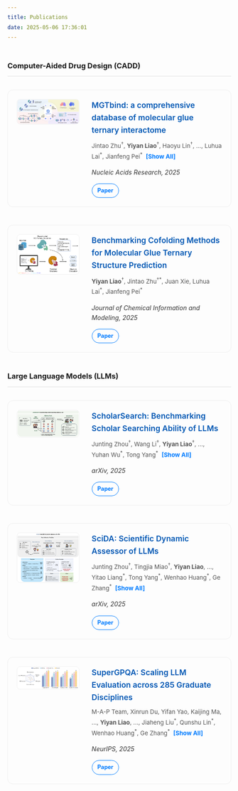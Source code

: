 ```yaml
---
title: Publications
date: 2025-05-06 17:36:01
---
```


<style>
  /* --- Global Styles & Resets --- */
  body {
    font-family: -apple-system, BlinkMacSystemFont, "Segoe UI", Roboto, Helvetica, Arial, sans-serif, "Apple Color Emoji", "Segoe UI Emoji", "Segoe UI Symbol";
    line-height: 1.6;
  }

  /* --- Publication Section Title --- */
  .section-title {
    border-bottom: 1px solid #e0e0e0;
    padding-bottom: 10px;
    margin-top: 40px;
    margin-bottom: 30px;
  }

  /* --- Publication Entry Card --- */
  .publication-entry {
    display: flex; /* Use Flexbox for layout */
    align-items: flex-start; /* Align items to the top */
    margin-bottom: 40px; /* Space between entries */
    padding: 20px;
    border-radius: 12px;
    background-color: #fdfdfd;
    transition: box-shadow 0.3s ease-in-out, transform 0.3s ease-in-out;
    border: 1px solid #eee;
  }

  .publication-entry:hover {
    transform: translateY(-5px);
    box-shadow: 0 10px 25px rgba(0,0,0,0.08);
  }

  /* --- Image Container --- */
  .publication-image-container {
    flex: 0 0 30%; /* Set width to 30% of the container */
    margin-right: 30px; /* Space between image and text */
  }

  .publication-image {
    width: 100%;
    border-radius: 8px;
    border: 1px solid #f0f0f0;
  }

  /* --- Details Container --- */
  .publication-details {
    flex: 1; /* Take up remaining space */
  }

  .publication-details a {
    text-decoration: none;
    color: #0056b3;
  }

  .publication-details a:hover {
    text-decoration: underline;
  }

  .publication-title {
    font-size: 1.25em;
    font-weight: 600;
    margin-top: 0;
    margin-bottom: 0.5em;
  }

  .publication-authors {
    font-size: 0.95em;
    color: #555;
    margin-block-start: 0.5em;
    margin-block-end: 0.5em;
  }
  
  .publication-venue {
    font-style: italic;
    color: #333;
    margin-bottom: 1em;
  }
  
  .publication-links a {
    display: inline-block;
    padding: 5px 12px;
    border: 1px solid #007bff;
    color: #007bff;
    border-radius: 20px;
    font-size: 0.9em;
    font-weight: bold;
    transition: background-color 0.2s, color 0.2s;
  }

  .publication-links a:hover {
    background-color: #007bff;
    color: white;
    text-decoration: none;
  }

  /* --- Author Toggle Styles --- */
  .toggle-authors {
    cursor: pointer;
    color: #007bff;
    font-weight: bold;
    margin-left: 4px;
  }
  
  .toggle-authors:hover {
    text-decoration: underline;
  }

</style>

<h3 class="section-title">Computer-Aided Drug Design (CADD)</h3>

<div class="publication-entry">
  <div class="publication-image-container">
    <img src="https://raw.githubusercontent.com/yiyanliao/yiyanliao.github.io/main/themes/Academia/source/img/MGTbind_TOC.png" alt="MGTbind: a comprehensive database of molecular glue ternary interactome" class="publication-image">
  </div>
  <div class="publication-details">
    <a href="https://doi.org/10.1093/nar/gkaf1075">
      <h4 class="publication-title">MGTbind: a comprehensive database of molecular glue ternary interactome</h4>
    </a>
    <p class="publication-authors">
      <span class="author-toggle-container">
        <span class="authors-short">Jintao Zhu<sup>†</sup>, <strong>Yiyan Liao</strong><sup>†</sup>, Haoyu Lin<sup>†</sup>, ..., Luhua Lai<sup>*</sup>, Jianfeng Pei<sup>*</sup></span>
        <span class="authors-full" style="display: none;">Jintao Zhu<sup>†</sup>, <strong>Yiyan Liao</strong><sup>†</sup>, Haoyu Lin<sup>†</sup>, Juan Xie, Zhichao Deng, Jinyu Han, Zhen Zhang, Jinchuan Xiao, Zhiyao Wang, Shuaipeng Zhang, Luhua Lai<sup>*</sup>, Jianfeng Pei<sup>*</sup></span>
        <span class="toggle-authors">[Show All]</span>
      </span>
    </p>
    <p class="publication-venue">Nucleic Acids Research, 2025</p>
    <div class="publication-links">
      <a href="https://doi.org/10.1093/nar/gkaf1075">Paper</a>
    </div>
  </div>
</div>

<div class="publication-entry">
  <div class="publication-image-container">
    <img src="https://raw.githubusercontent.com/yiyanliao/yiyanliao.github.io/main/themes/Academia/source/img/MGBench.png" alt="Benchmarking Cofolding Methods for Molecular Glue Ternary Structure Prediction" class="publication-image">
  </div>
  <div class="publication-details">
    <a href="https://doi.org/10.1021/acs.jcim.5c01860">
      <h4 class="publication-title">Benchmarking Cofolding Methods for Molecular Glue Ternary Structure Prediction</h4>
    </a>
    <p class="publication-authors">
      <span class="author-toggle-container">
        <span><strong>Yiyan Liao</strong><sup>†</sup>, Jintao Zhu<sup>†*</sup>, Juan Xie, Luhua Lai<sup>*</sup>, Jianfeng Pei<sup>*</sup></span>
      </span>
    </p>
    <p class="publication-venue">Journal of Chemical Information and Modeling, 2025</p>
    <div class="publication-links">
      <a href="https://doi.org/10.1021/acs.jcim.5c01860">Paper</a>
    </div>
  </div>
</div>

<h3 class="section-title">Large Language Models (LLMs)</h3>

<div class="publication-entry">
  <div class="publication-image-container">
    <img src="https://raw.githubusercontent.com/yiyanliao/yiyanliao.github.io/main/themes/Academia/source/img/ScholarSearch.png" alt="ScholarSearch: Benchmarking Scholar" class="publication-image">
  </div>
  <div class="publication-details">
    <a href="https://arxiv.org/abs/2506.13784">
      <h4 class="publication-title">ScholarSearch: Benchmarking Scholar Searching Ability of LLMs</h4>
    </a>
    <p class="publication-authors">
      <span class="author-toggle-container">
        <span class="authors-short">Junting Zhou<sup>†</sup>, Wang Li<sup>†</sup>, <strong>Yiyan Liao</strong><sup>†</sup>, ..., Yuhan Wu<sup>*</sup>, Tong Yang<sup>*</sup></span>
        <span class="authors-full" style="display: none;">Junting Zhou<sup>†</sup>, Wang Li<sup>†</sup>, <strong>Yiyan Liao</strong><sup>†</sup>, Nengyuan Zhang, Tingjia Miao, Zhihui Qi, Yuhan Wu<sup>*</sup>, Tong Yang<sup>*</sup></span>
        <span class="toggle-authors">[Show All]</span>
      </span>
    </p>
    <p class="publication-venue">arXiv, 2025</p>
    <div class="publication-links">
      <a href="https://arxiv.org/abs/2506.13784">Paper</a>
    </div>
  </div>
</div>

<div class="publication-entry">
  <div class="publication-image-container">
    <img src="https://raw.githubusercontent.com/yiyanliao/yiyanliao.github.io/main/themes/Academia/source/img/SciDA.png" alt="SciDA: Scientific Dynamic Assessor" class="publication-image">
  </div>
  <div class="publication-details">
    <a href="https://arxiv.org/abs/2506.12909">
      <h4 class="publication-title">SciDA: Scientific Dynamic Assessor of LLMs</h4>
    </a>
    <p class="publication-authors">
      <span class="author-toggle-container">
        <span class="authors-short">Junting Zhou<sup>†</sup>, Tingjia Miao<sup>†</sup>, <strong>Yiyan Liao</strong>, ..., Yitao Liang<sup>*</sup>, Tong Yang<sup>*</sup>, Wenhao Huang<sup>*</sup>, Ge Zhang<sup>*</sup></span>
        <span class="authors-full" style="display: none;">Junting Zhou<sup>†</sup>, Tingjia Miao<sup>†</sup>, <strong>Yiyan Liao</strong>, Qichao Wang, Zhoufutu Wen, Yanqin Wang, Yunjie Huang, Ge Yan, Leqi Wang, Yucheng Xia, Hongwan Gao, Yuansong Zeng, Renjie Zheng, Chen Dun, Yitao Liang<sup>*</sup>, Tong Yang<sup>*</sup>, Wenhao Huang<sup>*</sup>, Ge Zhang<sup>*</sup></span>
        <span class="toggle-authors">[Show All]</span>
      </span>
    </p>
    <p class="publication-venue">arXiv, 2025</p>
    <div class="publication-links">
      <a href="https://arxiv.org/abs/2506.12909">Paper</a>
    </div>
  </div>
</div>

<div class="publication-entry">
  <div class="publication-image-container">
    <img src="https://raw.githubusercontent.com/yiyanliao/yiyanliao.github.io/main/themes/Academia/source/img/supergpqa.png" alt="SuperGPQA: Scaling LLM Evaluation" class="publication-image">
  </div>
  <div class="publication-details">
    <a href="https://arxiv.org/abs/2502.14739">
      <h4 class="publication-title">SuperGPQA: Scaling LLM Evaluation across 285 Graduate Disciplines</h4>
    </a>
    <p class="publication-authors">
      <span class="author-toggle-container">
        <span class="authors-short">M-A-P Team, Xinrun Du, Yifan Yao, Kaijing Ma, ..., <strong>Yiyan Liao</strong>, ..., Jiaheng Liu<sup>*</sup>, Qunshu Lin<sup>*</sup>, Wenhao Huang<sup>*</sup>, Ge Zhang<sup>*</sup></span>
        <span class="authors-full" style="display: none;">M-A-P Team, Xinrun Du, Yifan Yao, Kaijing Ma, Bingli Wang, Tianyu Zheng, King Zhu, Minghao Liu, Yiming Liang, Xiaolong Jin, Zhenlin Wei, Chujie Zheng, Kaixin Deng, Shawn Gavin, Shian Jia, Sichao Jiang, <strong>Yiyan Liao</strong>, Rui Li, Qinrui Li, Sirun Li, Yizhi Li, Yunwen Li, David Ma, Yuansheng Ni, Haoran Que, Qiyao Wang, Zhoufutu Wen, Siwei Wu, Tyshawn Hsing, Ming Xu, Zhenzhu Yang, Zekun Moore Wang, Junting Zhou, Yuelin Bai, Xingyuan Bu, Chenglin Cai, Liang Chen, Yifan Chen, Chengtuo Cheng, Tianhao Cheng, Keyi Ding, Siming Huang, Yun Huang, Yaoru Li, Yizhe Li, Zhaoqun Li, Tianhao Liang, Chengdong Lin, Hongquan Lin, Yinghao Ma, Tianyang Pang, Zhongyuan Peng, Zifan Peng, Qige Qi, Shi Qiu, Xingwei Qu, Shanghaoran Quan, Yizhou Tan, Zili Wang, Chenqing Wang, Hao Wang, Yiya Wang, Yubo Wang, Jiajun Xu, Kexin Yang, Ruibin Yuan, Yuanhao Yue, Tianyang Zhan, Chun Zhang, Jinyang Zhang, Xiyue Zhang, Xingjian Zhang, Yue Zhang, Yongchi Zhao, Xiangyu Zheng, Chenghua Zhong, Yang Gao, Zhoujun Li, Dayiheng Liu, Qian Liu, Tianyu Liu, Shiwen Ni, Junran Peng, Yujia Qin, Wenbo Su, Guoyin Wang, Shi Wang, Jian Yang, Min Yang, Meng Cao, Xiang Yue, Zhaoxiang Zhang, Wangchunshu Zhou, Jiaheng Liu<sup>*</sup>, Qunshu Lin<sup>*</sup>, Wenhao Huang<sup>*</sup>, Ge Zhang<sup>*</sup></span>
        <span class="toggle-authors">[Show All]</span>
      </span>
    </p>
    <p class="publication-venue">NeurIPS, 2025</p>
    <div class="publication-links">
      <a href="https://arxiv.org/abs/2502.14739">Paper</a>
    </div>
  </div>
</div>

<script>
  // Add a single event listener to the document body.
  // This will catch clicks on any element, including ones added later.
  document.body.addEventListener('click', function(event) {

    // Check if the element that was clicked is a toggle button.
    if (event.target.matches('.toggle-authors')) {
      const button = event.target;
      const container = button.closest('.author-toggle-container');
      const shortList = container.querySelector('.authors-short');
      const fullList = container.querySelector('.authors-full');
    
      // If either list is not found, do nothing.
      if (!shortList || !fullList) {
        return;
      }
    
      // Check the current state.
      const isExpanded = fullList.style.display === 'inline';
    
      if (isExpanded) {
        // Collapse the list
        fullList.style.display = 'none';
        shortList.style.display = 'inline';
        button.innerText = '[Show All]';
      } else {
        // Expand the list
        shortList.style.display = 'none';
        fullList.style.display = 'inline';
        button.innerText = '[Collapse]';
      }
    }
  });
</script>